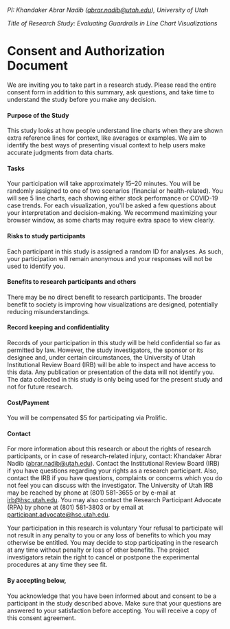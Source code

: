 _PI: Khandaker Abrar Nadib (abrar.nadib@utah.edu), University of Utah_

_Title of Research Study: Evaluating Guardrails in Line Chart Visualizations_

# Consent and Authorization Document

We are inviting you to take part in a research study. Please read the entire consent form in addition to this summary,
ask questions, and take time to understand the study before you make any decision.

#### Purpose of the Study

This study looks at how people understand line charts when they are shown extra reference lines for context, like averages or examples. We aim to identify the best ways of presenting visual context to help users make accurate judgments from data charts.

#### Tasks

Your participation will take approximately 15–20 minutes. You will be randomly assigned to one of two scenarios (financial or health-related). You will see 5 line charts, each showing either stock performance or COVID-19 case trends. For each visualization, you'll be asked a few questions about your interpretation and decision-making. We recommend maximizing your browser window, as some charts may require extra space to view clearly.

#### Risks to study participants

Each participant in this study is assigned a random ID for analyses. As such,
your participation will remain anonymous and your responses will
not be used to identify you.

#### Benefits to research participants and others

There may be no direct benefit to research participants. The broader benefit to society is improving how visualizations are designed, potentially reducing misunderstandings.

#### Record keeping and confidentiality

Records of your participation in this study will be held
confidential so far as permitted by law. However, the study
investigators, the sponsor or its designee and, under certain
circumstances, the University of Utah Institutional
Review Board (IRB) will be able to inspect and have access to
this data. Any publication or presentation of the data will not
identify you.
The data collected in this study is only being used for the present study and not for future research.

#### Cost/Payment

You will be compensated $5 for participating via Prolific.

#### Contact

For more information about this research or about the rights of
research participants, or in case of research-related injury,
contact: Khandaker Abrar Nadib (abrar.nadib@utah.edu).
Contact the Institutional Review Board (IRB) if you have questions regarding your rights as a research participant. Also, contact the IRB if you have questions, complaints or concerns which you do not feel you can discuss with the investigator. The University of Utah IRB may be reached by phone at (801) 581-3655 or by e-mail at irb@hsc.utah.edu.
You may also contact the Research Participant Advocate (RPA) by phone at (801) 581-3803 or by email at participant.advocate@hsc.utah.edu.

Your participation in this research is voluntary
Your refusal to participate will not result in any penalty to you
or any loss of benefits to which you may otherwise be entitled.
You may decide to stop participating in the research at any time
without penalty or loss of other benefits. The project
investigators retain the right to cancel or postpone the
experimental procedures at any time they see fit.

#### By accepting below,

You acknowledge that you have been informed about and consent to
be a participant in the study described above. Make sure that your
questions are answered to your satisfaction before accepting.
You will receive a copy of this consent agreement.
